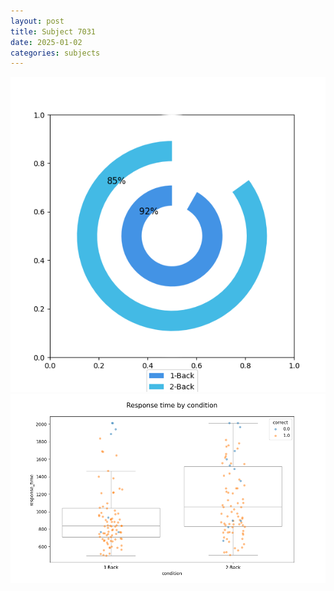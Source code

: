 ```yaml
---
layout: post
title: Subject 7031
date: 2025-01-02
categories: subjects
---
```


![](data/7031/run-15/7031_accuracy_by_condition.png)
![](data/7031/run-15/7031_response_time_by_condition.png)
